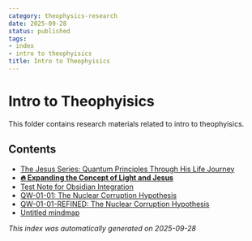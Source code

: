 ```yaml
---
category: theophysics-research
date: 2025-09-28
status: published
tags:
- index
- intro to theophyisics
title: Intro to Theophyisics
---
```

   
# Intro to Theophyisics   
   
This folder contains research materials related to intro to theophyisics.   
   
## Contents   
   
   
- [The Jesus Series: Quantum Principles Through His Life Journey](../Intro%20to%20Theophyisics/00%20-%20Jesus%20Series%20Index%20%289%29.md)   
- [**🔥 Expanding the Concept of Light and Jesus**](../Intro%20to%20Theophyisics/Expanding%20the%20Concept%20of%20Light%20and%20Jesus%20%281%29.md)   
- [Test Note for Obsidian Integration](../enveloppe/OBSIDIAN-TEST-NOTE.md)   
- [QW-01-01: The Nuclear Corruption Hypothesis](../enveloppe/QW-01-01-Nuclear%20Corruption%20Evidence.md)   
- [QW-01-01-REFINED: The Nuclear Corruption Hypothesis](../enveloppe/QW-01-01-REFINED-Nuclear%20Corruption%20Evidence.md)   
- [Untitled mindmap](/not_created.md)   
   
*This index was automatically generated on 2025-09-28*
